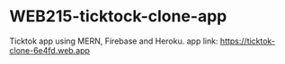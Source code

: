 # WEB215-ticktock-clone-app
Ticktok app using MERN, Firebase and Heroku. 
app link: 
https://ticktok-clone-6e4fd.web.app
